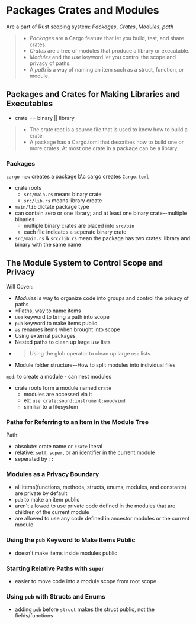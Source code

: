 # Packages Crates and Modules

Are a part of Rust scoping system: *Packages*, *Crates*, *Modules*, *path*

> - *Packages* are a Cargo feature that let you build, test, and share crates.
> - *Crates* are a tree of modules that produce a library or executable.
> - *Modules* and the *use* keyword let you control the scope and privacy of paths.
> - A *path* is a way of naming an item such as a struct, function, or module.

## Packages and Crates for Making Libraries and Executables

- crate == binary || library

> - The crate root is a source file that is used to know how to build a crate.
> - A package has a Cargo.toml that describes how to build one or more crates. At most one crate in a package can be a library.
> 

### Packages

`cargo new` creates a package b\c cargo creates `Cargo.toml`

- crate roots
  - `src/main.rs` means binary crate
  - `src/lib.rs` means library create
- `main/lib`  dictate package type
- can contain zero or one library; and at least one binary crate--multiple binaries
  - multiple binary crates are placed into `src/bin`
  - each file indicates a seperate binary crate
- `src/main.rs` & `src/lib.rs` mean the package has two crates: library and binary with the same name

## The Module System to Control Scope and Privacy

Will Cover:

- *Modules* is way to organize code into groups and control the privacy of paths
- *Paths, way to name items
- `use` keyword to bring a path into scope
- `pub` keyword to make items public
- `as` renames items when brought into scope
- Using external packages
- Nested paths to clean up large `use` lists
- > Using the glob operator to clean up large `use` lists
- Module folder structure--How to split modules into individual files

`mod`: to create a module
    - can nest modules

- crate roots form a module named `crate` 
  - modules are accessed via it
  - ex: `use crate:sound:instrument:woodwind`
  - similiar to a filesystem
  
### Paths for Referring to an Item in the Module Tree

Path:

- absolute: crate name or `crate` literal
- relative: `self`, `super`, or an identifier in the current module
- seperated by `::`

### Modules as a Privacy Boundary

- all items(functions, methods, structs, enums, modules, and constants) are private by default
- `pub` to make an item public
- aren't allowed to use private code defined in the modules that are children of the current module
- are allowed to use any code defined in ancestor modules or the current module

### Using the `pub` Keyword to Make Items Public

- doesn't make items inside modules public

### Starting Relative Paths with `super`

- easier to move code into a module scope from root scope

### Using `pub` with Structs and Enums

- adding `pub` before `struct` makes the struct public, not the fields/functions